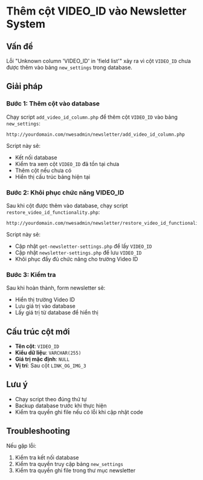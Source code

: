 # Thêm cột VIDEO_ID vào Newsletter System

## Vấn đề
Lỗi "Unknown column 'VIDEO_ID' in 'field list'" xảy ra vì cột `VIDEO_ID` chưa được thêm vào bảng `new_settings` trong database.

## Giải pháp

### Bước 1: Thêm cột vào database
Chạy script `add_video_id_column.php` để thêm cột `VIDEO_ID` vào bảng `new_settings`:

```
http://yourdomain.com/nwesadmin/newsletter/add_video_id_column.php
```

Script này sẽ:
- Kết nối database
- Kiểm tra xem cột `VIDEO_ID` đã tồn tại chưa
- Thêm cột nếu chưa có
- Hiển thị cấu trúc bảng hiện tại

### Bước 2: Khôi phục chức năng VIDEO_ID
Sau khi cột được thêm vào database, chạy script `restore_video_id_functionality.php`:

```
http://yourdomain.com/nwesadmin/newsletter/restore_video_id_functionality.php
```

Script này sẽ:
- Cập nhật `get-newsletter-settings.php` để lấy `VIDEO_ID`
- Cập nhật `newsletter-settings.php` để lưu `VIDEO_ID`
- Khôi phục đầy đủ chức năng cho trường Video ID

### Bước 3: Kiểm tra
Sau khi hoàn thành, form newsletter sẽ:
- Hiển thị trường Video ID
- Lưu giá trị vào database
- Lấy giá trị từ database để hiển thị

## Cấu trúc cột mới
- **Tên cột**: `VIDEO_ID`
- **Kiểu dữ liệu**: `VARCHAR(255)`
- **Giá trị mặc định**: `NULL`
- **Vị trí**: Sau cột `LINK_OG_IMG_3`

## Lưu ý
- Chạy script theo đúng thứ tự
- Backup database trước khi thực hiện
- Kiểm tra quyền ghi file nếu có lỗi khi cập nhật code

## Troubleshooting
Nếu gặp lỗi:
1. Kiểm tra kết nối database
2. Kiểm tra quyền truy cập bảng `new_settings`
3. Kiểm tra quyền ghi file trong thư mục newsletter
